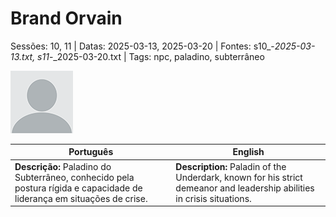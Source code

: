 
# Brand Orvain

Sessões: 10, 11 | Datas: 2025-03-13, 2025-03-20 | Fontes: s10_-_2025-03-13.txt, s11_-_2025-03-20.txt | Tags: npc, paladino, subterrâneo

![Brand Orvain](docs/dm/-/npc/blank.png)

| Português | English |
|-----------|---------|
| **Descrição:** Paladino do Subterrâneo, conhecido pela postura rígida e capacidade de liderança em situações de crise. | **Description:** Paladin of the Underdark, known for his strict demeanor and leadership abilities in crisis situations. |

